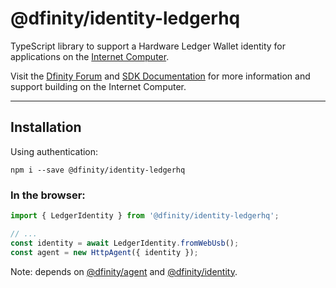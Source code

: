# @dfinity/identity-ledgerhq

TypeScript library to support a Hardware Ledger Wallet identity for applications on the [Internet Computer](https://dfinity.org/).

Visit the [Dfinity Forum](https://forum.dfinity.org/) and [SDK Documentation](https://sdk.dfinity.org/docs/index.html) for more information and support building on the Internet Computer.

---

## Installation

Using authentication:

```
npm i --save @dfinity/identity-ledgerhq
```

### In the browser:

```javascript
import { LedgerIdentity } from '@dfinity/identity-ledgerhq';

// ...
const identity = await LedgerIdentity.fromWebUsb();
const agent = new HttpAgent({ identity });
```

Note: depends on [@dfinity/agent](https://www.npmjs.com/package/@dfinity/agent) and
[@dfinity/identity](https://www.npmjs.com/package/@dfinity/identity).
